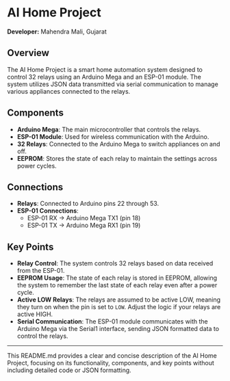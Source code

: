 # AI Home Project

**Developer:** Mahendra Mali, Gujarat

## Overview

The AI Home Project is a smart home automation system designed to control 32 relays using an Arduino Mega and an ESP-01 module. The system utilizes JSON data transmitted via serial communication to manage various appliances connected to the relays.

## Components

- **Arduino Mega**: The main microcontroller that controls the relays.
- **ESP-01 Module**: Used for wireless communication with the Arduino.
- **32 Relays**: Connected to the Arduino Mega to switch appliances on and off.
- **EEPROM**: Stores the state of each relay to maintain the settings across power cycles.

## Connections

- **Relays**: Connected to Arduino pins 22 through 53.
- **ESP-01 Connections**:
  - ESP-01 RX -> Arduino Mega TX1 (pin 18)
  - ESP-01 TX -> Arduino Mega RX1 (pin 19)

## Key Points

- **Relay Control**: The system controls 32 relays based on data received from the ESP-01.
- **EEPROM Usage**: The state of each relay is stored in EEPROM, allowing the system to remember the last state of each relay even after a power cycle.
- **Active LOW Relays**: The relays are assumed to be active LOW, meaning they turn on when the pin is set to `LOW`. Adjust the logic if your relays are active HIGH.
- **Serial Communication**: The ESP-01 module communicates with the Arduino Mega via the Serial1 interface, sending JSON formatted data to control the relays.

---

This README.md provides a clear and concise description of the AI Home Project, focusing on its functionality, components, and key points without including detailed code or JSON formatting.
